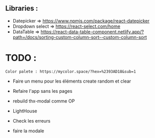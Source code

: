 ## Libraries  :

- Datepicker => https://www.npmjs.com/package/react-datepicker 
- Dropdown select => https://react-select.com/home
- DataTable => https://react-data-table-component.netlify.app/?path=/docs/sorting-custom-column-sort--custom-column-sort

# TODO : 
    Color palete : https://mycolor.space/?hex=%2393AD18&sub=1
- Faire un menu pour les éléments create random et clear
- Refaire l'app sans les pages
- rebuild thx-modal comme OP
- LightHouse

- Check les erreurs
- faire la modale
